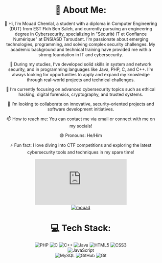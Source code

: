 <div align="center">

# 💫 About Me:
👋 Hi, I’m Mouad Chemlal, a student with a diploma in Computer Engineering (DUT) from EST Fkih Ben Saleh, and currently pursuing an engineering degree in Cybersecurity, specializing in "Sécurité IT et Confiance Numérique" at ENSIASD Taroudant. I’m passionate about emerging technologies, programming, and solving complex security challenges. My academic background and technical training have provided me with a strong foundation in IT and cybersecurity.

👀 During my studies, I’ve developed solid skills in system and network security, and in programming languages like Java, PHP, C, and C++. I’m always looking for opportunities to apply and expand my knowledge through real-world projects and technical challenges.

🌱 I’m currently focusing on advanced cybersecurity topics such as ethical hacking, digital forensics, cryptography, and trusted systems.

💞️ I’m looking to collaborate on innovative, security-oriented projects and software development initiatives.

📫 How to reach me: You can contact me via email or connect with me on my socials!

😄 Pronouns: He/Him

⚡ Fun fact: I love diving into CTF competitions and exploring the latest cybersecurity tools and techniques in my spare time!

<iframe src="https://tryhackme.com/api/v2/badges/public-profile?userPublicId=3206408" style='border:none;'></iframe>
<div align="center">
  <a href="https://github.com/oakoudad/badge42">
    <img src="https://tryhackme.com/api/v2/badges/public-profile?userPublicId=3206408" style='border:none;' alt="mouad" />
  </a>
</div>

# 💻 Tech Stack:
![PHP](https://img.shields.io/badge/php-%23777BB4.svg?style=for-the-badge&logo=php&logoColor=white) 
![C](https://img.shields.io/badge/c-%2300599C.svg?style=for-the-badge&logo=c&logoColor=white) 
![C++](https://img.shields.io/badge/c++-%2300599C.svg?style=for-the-badge&logo=c%2B%2B&logoColor=white) 
![Java](https://img.shields.io/badge/java-%23ED8B00.svg?style=for-the-badge&logo=openjdk&logoColor=white) 
![HTML5](https://img.shields.io/badge/html5-%23E34F26.svg?style=for-the-badge&logo=html5&logoColor=white) 
![CSS3](https://img.shields.io/badge/css3-%231572B6.svg?style=for-the-badge&logo=css3&logoColor=white)  
![JavaScript](https://img.shields.io/badge/javascript-%23323330.svg?style=for-the-badge&logo=javascript&logoColor=%23F7DF1E)  
![MySQL](https://img.shields.io/badge/mysql-4479A1.svg?style=for-the-badge&logo=mysql&logoColor=white) 
![GitHub](https://img.shields.io/badge/github-%23121011.svg?style=for-the-badge&logo=github&logoColor=white) 
![Git](https://img.shields.io/badge/git-%23F05033.svg?style=for-the-badge&logo=git&logoColor=white)
</div>